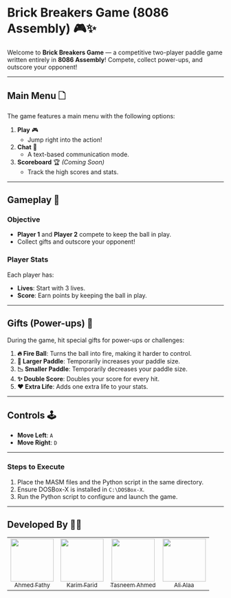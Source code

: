 # Brick Breakers Game (8086 Assembly) 🎮✨

Welcome to **Brick Breakers Game** — a competitive two-player paddle game written entirely in **8086 Assembly**! Compete, collect power-ups, and outscore your opponent!

---

## Main Menu 🗋
The game features a main menu with the following options:
1. **Play** 🎮  
   - Jump right into the action!
2. **Chat** 💬  
   - A text-based communication mode.
3. **Scoreboard** 🏆 *(Coming Soon)*  
   - Track the high scores and stats.

---

## Gameplay 🎲

### Objective
- **Player 1** and **Player 2** compete to keep the ball in play.
- Collect gifts and outscore your opponent!

### Player Stats
Each player has:
- **Lives**: Start with 3 lives.
- **Score**: Earn points by keeping the ball in play.

---

## Gifts (Power-ups) 🎁

During the game, hit special gifts for power-ups or challenges:
1. **🔥 Fire Ball**: Turns the ball into fire, making it harder to control.
2. **🔏 Larger Paddle**: Temporarily increases your paddle size.
3. **📉 Smaller Paddle**: Temporarily decreases your paddle size.
4. **✨ Double Score**: Doubles your score for every hit.
5. **❤️ Extra Life**: Adds one extra life to your stats.

---

## Controls 🕹️
- **Move Left**: `A`
- **Move Right**: `D`

---

### Steps to Execute
1. Place the MASM files and the Python script in the same directory.
2. Ensure DOSBox-X is installed in `C:\DOSBox-X`.
3. Run the Python script to configure and launch the game.

---

## Developed By 👨‍💻

<table>
<tr>
  <td align="center"> 
	<a href="https://github.com/ahmedfathy0-0">
	  <img src="https://github.com/ahmedfathy0-0.png" width=100>
	  <br />
	  <sub> Ahmed Fathy </sub>
	</a>
  </td>
  <td align="center"> 
	<a href="https://github.com/KarimZakzouk">
	  <img src="https://github.com/KarimZakzouk.png" width=100>
	  <br />
	  <sub> Karim Farid  </sub>
	</a>
  </td>
  <td align="center"> 
	<a href="https://github.com/xx-Tasneem-Ahmed-xx">
	  <img src="https://github.com/xx-Tasneem-Ahmed-xx.png" width=100>
	  <br />
	  <sub> Tasneem Ahmed </sub>
	</a>
  </td>
  <td align="center"> 
	<a href="https://github.com/AliAlaa88">
	  <img src="https://github.com/AliAlaa88.png" width=100>
	  <br />
	  <sub> Ali Alaa </sub>
	</a>
</tr>
</table>

